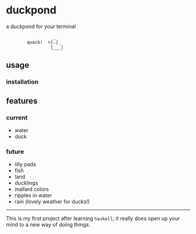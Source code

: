 # duckpond

a duckpond for your terminal

```
                  _
        quack!  >|.|_
                 |___|
```

## usage

### installation 

## features

### current
- water
- duck

### future
- lilly pads
- fish
- land
- ducklings 
- mallard colors
- ripples in water
- rain (lovely weather for ducks!)

---
This is my first project after learning `haskell`; it really does open up your mind to a new way of doing things.

